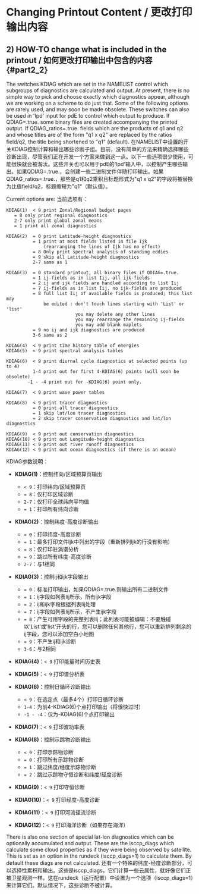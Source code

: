 # Changing Printout Content / 更改打印输出内容

## 2) HOW-TO change what is included in the printout / 如何更改打印输出中包含的内容 {#part2_2}

The switches KDIAG which are set in the NAMELIST control which subgroups of diagnostics are calculated and output. At present, there is no simple way to pick and choose exactly which diagnostics appear, although we are working on a scheme to do just that. Some of the following options are rarely used, and may soon be made obsolete. These switches can also be used in 'Ipd' input for pdE to control which output to produce. If QDIAG=.true. some binary files are created accompanying the printed output. If QDIAG_ratios=.true. fields which are the products of q1 and q2 and whose titles are of the form "q1 x q2" are replaced by the ratios field/q2, the title being shortened to "q1" (default).
在NAMELIST中设置的开关KDIAG控制计算和输出哪些诊断子组。目前，没有简单的方法来精确选择哪些诊断出现，尽管我们正在开发一个方案来做到这一点。以下一些选项很少使用，可能很快就会被淘汰。这些开关也可以用于pdE的'Ipd'输入中，以控制产生哪些输出。如果QDIAG=.true.，会创建一些二进制文件伴随打印输出。如果QDIAG_ratios=.true.，那些是q1和q2乘积且标题形式为"q1 x q2"的字段将被替换为比值field/q2，标题缩短为"q1"（默认值）。

Current options are:
当前选项有：

```text
KDIAG(1)  < 9 print Zonal/Regional budget pages
   = 8 only print regional diagnostics
   2-7 only print global zonal means
   = 1 print all zonal diagnostics

KDIAG(2)  = 0 print Latitude-height diagnostics
          = 1 print at most fields listed in file Ijk
              (rearranging the lines of Ijk has no effect)
          = 8 Only print spectral analysis of standing eddies
          = 9 skip all Latitude-height diagnostics
          2-7 same as 1

KDIAG(3)  = 0 standard printout, all binary files if QDIAG=.true.
          = 1 ij-fields as in list Iij, all ijk-fields
          = 2 ij and ijk fields are handled according to list Iij
          = 7 ij-fields as in list Iij, no ijk-fields are produced
          = 8 full list Iij of available fields is produced; this list may
              be edited : don't touch lines starting with 'List' or 'list'
                          you may delete any other lines
                          you may rearrange the remaining ij-fields
                          you may add blank maplets
          = 9 no ij and ijk diagnostics are produced
          3-6 same as 2

KDIAG(4)  < 9 print time history table of energies
KDIAG(5)  < 9 print spectral analysis tables

KDIAG(6)  < 9 print diurnal cycle diagnostics at selected points (up to 4)
          1-4 print out for first 4-KDIAG(6) points (will soon be obsolete)
        -1 - -4 print out for -KDIAG(6) point only.

KDIAG(7)  < 9 print wave power tables

KDIAG(8)  < 9 print tracer diagnostics
          = 0 print all tracer diagnostics
          = 1 skip lat/lon tracer diagnostics
          = 2 skip tracer conservation diagnostics and lat/lon diagnostics

KDIAG(9)  < 9 print out conservation diagnostics
KDIAG(10) < 9 print out Longitude-height diagnostics
KDIAG(11) < 9 print out river runoff diagnostics
KDIAG(12) < 9 print out ocean diagnostics (if there is an ocean)
```

KDIAG参数说明：
- **KDIAG(1)**：控制纬向/区域预算页输出
  - `< 9`：打印纬向/区域预算页
  - `= 8`：仅打印区域诊断
  - `2-7`：仅打印全球纬向平均值
  - `= 1`：打印所有纬向诊断

- **KDIAG(2)**：控制纬度-高度诊断输出
  - `= 0`：打印纬度-高度诊断
  - `= 1`：最多打印文件Ijk中列出的字段（重新排列Ijk的行没有影响）
  - `= 8`：仅打印驻涡谱分析
  - `= 9`：跳过所有纬度-高度诊断
  - `2-7`：与1相同

- **KDIAG(3)**：控制ij和ijk字段输出
  - `= 0`：标准打印输出，如果QDIAG=.true.则输出所有二进制文件
  - `= 1`：ij字段如列表Iij所示，所有ijk字段
  - `= 2`：ij和ijk字段根据列表Iij处理
  - `= 7`：ij字段如列表Iij所示，不产生ijk字段
  - `= 8`：产生可用字段的完整列表Iij；此列表可能被编辑：不要触碰以'List'或'list'开头的行，您可以删除任何其他行，您可以重新排列剩余的ij字段，您可以添加空白小地图
  - `= 9`：不产生ij和ijk诊断
  - `3-6`：与2相同

- **KDIAG(4)**：`< 9` 打印能量时间历史表
- **KDIAG(5)**：`< 9` 打印谱分析表

- **KDIAG(6)**：控制日循环诊断输出
  - `< 9`：在选定点（最多4个）打印日循环诊断
  - `1-4`：为前4-KDIAG(6)个点打印输出（将很快过时）
  - `-1 - -4`：仅为-KDIAG(6)个点打印输出

- **KDIAG(7)**：`< 9` 打印波功率表

- **KDIAG(8)**：控制示踪物诊断输出
  - `< 9`：打印示踪物诊断
  - `= 0`：打印所有示踪物诊断
  - `= 1`：跳过纬度/经度示踪物诊断
  - `= 2`：跳过示踪物守恒诊断和纬度/经度诊断

- **KDIAG(9)**：`< 9` 打印守恒诊断
- **KDIAG(10)**：`< 9` 打印经度-高度诊断
- **KDIAG(11)**：`< 9` 打印河流径流诊断
- **KDIAG(12)**：`< 9` 打印海洋诊断（如果存在海洋）

There is also one section of special lat-lon diagnostics which can be optionally accumulated and output. These are the isccp_diags which calculate some cloud properties as if they were being observed by satellite. This is set as an option in the rundeck (isccp_diags=1) to calculate them. By default these diags are not calculated.
还有一个特殊的纬度-经度诊断部分，可以选择性累积和输出。这些是isccp_diags，它们计算一些云属性，就好像它们正被卫星观测一样。这在rundeck（运行配置）中设置为一个选项（isccp_diags=1）来计算它们。默认情况下，这些诊断不被计算。
